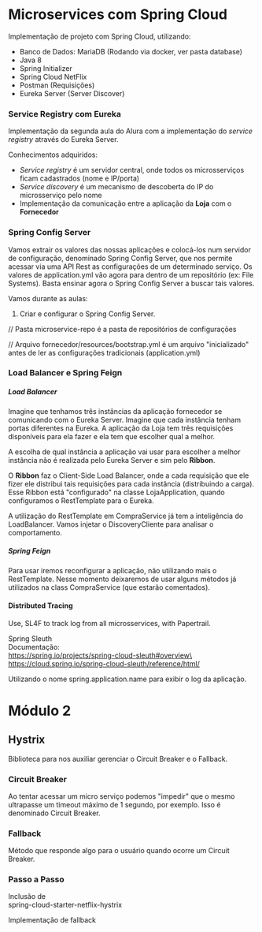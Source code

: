 # Microservices com Spring Cloud

Implementação de projeto com Spring Cloud, utilizando:

* Banco de Dados: MariaDB (Rodando via docker, ver pasta database)
* Java 8 
* Spring Initializer 
* Spring Cloud NetFlix
* Postman (Requisições)
* Eureka Server (Server Discover)

### **Service Registry com Eureka**

Implementação da segunda aula do Alura com a implementação do *service registry* através do Eureka Server.

Conhecimentos adquiridos:

* _Service registry_ é um servidor central, onde todos os microsserviços ficam cadastrados (nome e IP/porta)
* _Service discovery_ é um mecanismo de descoberta do IP do microsserviço pelo nome
* Implementação da comunicação entre a aplicação da **Loja** com o **Fornecedor**

### **Spring Config Server**

Vamos extrair os valores das nossas aplicações e colocá-los num servidor de 
configuração, denominado Spring Config Server, que nos permite acessar via uma API Rest
as configurações de um determinado serviço.
Os valores de application.yml vão agora para dentro de um repositório (ex: File Systems).
Basta ensinar agora o Spring Config Server a buscar tais valores.

Vamos durante as aulas:
1) Criar e configurar o Spring Config Server.

// Pasta microservice-repo é a pasta de repositórios de configurações

// Arquivo fornecedor/resources/bootstrap.yml é um arquivo "inicializado" antes de ler as configurações tradicionais (application.yml)

### **Load Balancer e Spring Feign**

##### Load Balancer
Imagine que tenhamos três instâncias da aplicação fornecedor se comunicando com o 
Eureka Server. Imagine que cada instância tenham portas diferentes na Eureka.
A aplicação da Loja tem três requisições disponíveis para ela fazer e ela tem que escolher
qual a melhor.

A escolha de qual instância a aplicação vai usar para escolher a melhor instância não
é realizada pelo Eureka Server e sim pelo **Ribbon**.

O **Ribbon** faz o Client-Side Load Balancer, onde a cada requisição que ele fizer ele distribui
tais requisições para cada instância (distribuindo a carga). Esse Ribbon está "configurado" na
classe LojaApplication, quando configuramos o RestTemplate para o Eureka.

A utilização do RestTemplate em CompraService já tem a inteligência do LoadBalancer.
Vamos injetar o DiscoveryCliente para analisar o comportamento.

##### Spring Feign

Para usar iremos reconfigurar a aplicação, não utilizando mais o RestTemplate.
Nesse momento deixaremos de usar alguns métodos já utilizados na class CompraService
(que estarão comentados).

#### Distributed Tracing

Use, SL4F to track log from all microsservices, with Papertrail.

Spring Sleuth\
Documentação: \
https://spring.io/projects/spring-cloud-sleuth#overview\
https://cloud.spring.io/spring-cloud-sleuth/reference/html/

Utilizando o nome spring.application.name para exibir o log da aplicação.

# Módulo 2
## Hystrix

Biblioteca para nos auxiliar gerenciar o Circuit Breaker e o Fallback.

### Circuit Breaker
Ao tentar acessar um  micro serviço podemos "impedir" que o mesmo ultrapasse
um timeout máximo de 1 segundo, por exemplo. Isso é denominado 
Circuit Breaker.

### Fallback
Método que responde algo para o usuário quando ocorre um Circuit Breaker.

### Passo a Passo
Inclusão de \
spring-cloud-starter-netflix-hystrix

Implementação de fallback